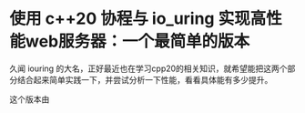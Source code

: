 # 使用 c++20 协程与 io_uring 实现高性能web服务器：一个最简单的版本

久闻 iouring 的大名，正好最近也在学习cpp20的相关知识，就希望能把这两个部分结合起来简单实践一下，并尝试分析一下性能，看看具体能有多少提升。

这个版本由